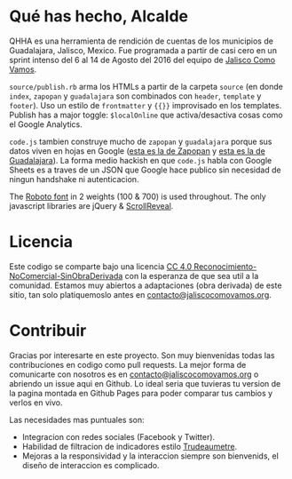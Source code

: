 Qué has hecho, Alcalde
======================

QHHA es una herramienta de rendición de cuentas de los municipios de Guadalajara, Jalisco, Mexico. Fue programada a partir de casi cero en un sprint intenso del 6 al 14 de Agosto del 2016 del equipo de [Jalisco Como Vamos](http://www.jaliscocomovamos.org/).

`source/publish.rb` arma los HTMLs a partir de la carpeta `source` (en donde `index`, `zapopan` y `guadalajara` son combinados con `header`, `template` y `footer`). Uso un estilo de `frontmatter` y `{{}}` improvisado en los templates. Publish has a major toggle: `$localOnline` que activa/desactiva cosas como el Google Analytics.

`code.js` tambien construye mucho de `zapopan` y `guadalajara` porque sus datos viven en hojas en Google ([esta es la de Zapopan](https://docs.google.com/spreadsheets/d/1xFOEq-kHbPpTp69XOPPOS3xM6h-2hBPNGJLpc49gWLg/edit#gid=616224439) y [esta es la de Guadalajara](https://docs.google.com/spreadsheets/d/1KgtTvqqNeCZn4mCQEIRFYI3Wr4P2dvQvpub3toLFtoE/edit#gid=591683283)). La forma medio hackish en que `code.js` habla con Google Sheets es a traves de un JSON que Google hace publico sin necesidad de ningun handshake ni autenticacion.

The [Roboto font](https://fonts.google.com/specimen/Roboto) in 2 weights (100 & 700) is used throughout. The only javascript libraries are jQuery & [ScrollReveal](https://github.com/jlmakes/scrollreveal.js).

Licencia
========

Este codigo se comparte bajo una licencia [CC 4.0 Reconocimiento-NoComercial-SinObraDerivada](https://creativecommons.org/licenses/by-nc-nd/4.0/deed.es_ES) con la esperanza de que sea util a la comunidad. Estamos muy abiertos a adaptaciones (obra derivada) de este sitio, tan solo platiquemoslo antes en [contacto@jaliscocomovamos.org](mailto:contacto@jaliscocomovamos.org).

Contribuir
==========
Gracias por interesarte en este proyecto. Son muy bienvenidas todas las contribuciones en codigo como pull requests. La mejor forma de comunicarte con nosotros es en [contacto@jaliscocomovamos.org](mailto:contacto@jaliscocomovamos.org) o abriendo un issue aqui en Github. Lo ideal seria que tuvieras tu version de la pagina montada en Github Pages para poder comparar tus cambios y verlos en vivo.

Las necesidades mas puntuales son:
* Integracion con redes sociales (Facebook y Twitter).
* Habilidad de filtracion de indicadores estilo [Trudeaumetre](https://www.trudeaumetre.ca/).
* Mejoras a la responsividad y la interaccion siempre son bienvenids, el diseño de interaccion es complicado.

